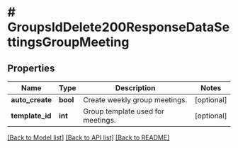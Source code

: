 # # GroupsIdDelete200ResponseDataSettingsGroupMeeting

## Properties

Name | Type | Description | Notes
------------ | ------------- | ------------- | -------------
**auto_create** | **bool** | Create weekly group meetings. | [optional]
**template_id** | **int** | Group template used for meetings. | [optional]

[[Back to Model list]](../../README.md#models) [[Back to API list]](../../README.md#endpoints) [[Back to README]](../../README.md)
